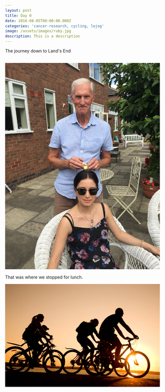 ```yaml
---
layout: post
title: Day 0
date: 2016-08-05T00:00:00.000Z
categories: 'cancer-research, cycling, lejog'
image: /assets/images/ruby.jpg
description: This is a description
---
```



The journey down to Land's End

<br>![](/uploads/versions/img-0339---x----2448-3264x---.jpg)

That was where we stopped for lunch.

![](/uploads/versions/cycling---x----640-426x---.jpg)